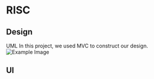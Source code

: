 # RISC

## Design
UML
In this project, we used MVC to construct our design.
![Example Image]([651UML.png](https://github.com/Qingqian-Wang/RISC/blob/Oliver/651UML%20.png)https://github.com/Qingqian-Wang/RISC/blob/Oliver/651UML%20.png)

## UI
